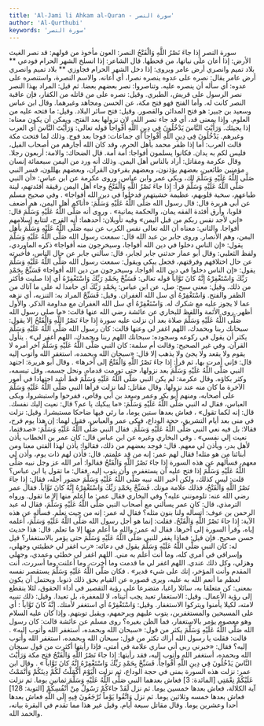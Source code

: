 ```yaml
---
title: 'Al-Jami li Ahkam al-Quran - سورة النصر'
author: 'Al-Qurthubi'
keywords: 'سورة النصر'
---
```


سورة النصر
إِذا جاءَ نَصْرُ اللَّهِ وَالْفَتْحُ
النصر: العون مأخوذ من قولهم: قد نصر الغيث الأرض: إذا أعان على نباتها، من قحطها. قال الشاعر:
إذا انسلخ الشهر الحرام فودعي ** بلاد تميم وانصري أرض عامر
ويروى:
إذا دخل الشهر الحرام فجاوزي ** بلاد تميم وانصري أرض عامر
يقال: نصره على عدوه ينصره نصرا، أي أعانه. والاسم النصرة، واستنصره على عدوه: أي سأله أن ينصره عليه. وتناصروا: نصر بعضهم بعضا. ثم قيل: المراد بهذا النصر نصر الرسول على قريش، الطبري.
وقيل: نصره على من قاتله من الكفار، فإن عاقبة النصر كانت له. وأما الفتح فهو فتح مكة، عن الحسن ومجاهد وغيرهما.
وقال ابن عباس وسعيد بن جبير: هو فتح المدائن والقصور.
وقيل: فتح سائر البلاد.
وقيل: ما فتحه عليه من العلوم. وإِذا بمعنى قد، أي قد جاء نصر الله، لان نزولها بعد الفتح. ويمكن أن يكون معناه: إذا يجيئك.
وَرَأَيْتَ النَّاسَ يَدْخُلُونَ فِي دِينِ اللَّهِ أَفْواجاً
قوله تعالى:
وَرَأَيْتَ النَّاسَ
أي العرب وغيرهم.
يَدْخُلُونَ فِي دِينِ اللَّهِ أَفْواجاً
أي جماعات: فوجا بعد فوج. وذلك لما فتحت مكة قالت العرب: أما إذا ظفر محمد بأهل الحرم، وقد كان الله أجارهم من أصحاب الفيل، فليس لكم به يدان. فكانوا يسلمون أفواجا: أمة أمة. قال الضحاك: والامة: أربعون رجلا.
وقال عكرمة ومقاتل: أراد بالناس أهل اليمن. وذلك أنه ورد من اليمن سبعمائة إنسان مؤمنين طائعين، بعضهم يؤذنون، وبعضهم يقرءون القرآن، وبعضهم يهللون، فسر النبي صَلَّى اللَّهُ عَلَيْهِ وَسَلَّمَ لك، وبكى عمر وابن عباس.
وروى عكرمة عن ابن عباس:
«أن النبي صَلَّى اللَّهُ عَلَيْهِ وَسَلَّمَ قرأ:
إِذا جاءَ نَصْرُ اللَّهِ وَالْفَتْحُ
وجاء أهل اليمن رقيقة أفئدتهم، لينة طباعهم، سخية قلوبهم، عظيمة خشيتهم، فدخلوا في دين الله أفواجا»
.
وفي صحيح مسلم عن أبي هريرة قال: قال رسول الله صَلَّى اللَّهُ عَلَيْهِ وَسَلَّمَ:
«أتاكم أهل اليمن، هم أضعف قلوبا، وأرق أفئدة الفقه يمان، والحكمة يمانية»
.
وروى أنه صَلَّى اللَّهُ عَلَيْهِ وَسَلَّمَ قال:
«إني لأجد نفس ربكم من قبل اليمن»
وفيه تأويلان: أحدهما: أنه الفرج، لتتابع إسلامهم أفواجا. والثاني: معناه أن الله تعالى نفس الكرب عن نبيه صَلَّى اللَّهُ عَلَيْهِ وَسَلَّمَ بأهل اليمن، وهم الأنصار.
وروى جابر بن عبد الله قال: سمعت رسول الله صَلَّى اللَّهُ عَلَيْهِ وَسَلَّمَ يقول:
«إن الناس دخلوا في دين الله أفواجا، وسيخرجون منه أفواجا»
ذكره الماوردي، ولفظ الثعلبي: وقال أبو عمار حدثني جابر لجابر، قال: سألني جابر عن حال الناس، فأخبرته عن حال اختلافهم وفرقتهم، فجعل يبكي ويقول: سمعت رسول الله صَلَّى اللَّهُ عَلَيْهِ وَسَلَّمَ يقول:
«إن الناس دخلوا في دين الله أفواجا، وسيخرجون من دين الله أفواجا»
فَسَبِّحْ بِحَمْدِ رَبِّكَ وَاسْتَغْفِرْهُ إِنَّهُ كانَ تَوَّاباً
قوله تعالى:
فَسَبِّحْ بِحَمْدِ رَبِّكَ وَاسْتَغْفِرْهُ
أي إذا صليت فأكثر من ذلك.
وقيل: معنى سبح: صل، عن ابن عباس: بِحَمْدِ رَبِّكَ أي حامدا له على ما آتاك من الظفر والفتح. وَاسْتَغْفِرْهُ أي سل الله الغفران.
وقيل: فَسَبِّحْ المراد به: التنزيه، أي نزهه عما لا يجوز عليه مع شكرك له. وَاسْتَغْفِرْهُ أي سل الله الغفران مع مداومة الذكر. والأول أظهر. روى الأئمة واللفظ للبخاري عن عائشة رضي الله عنها قالت:
«ما صلى رسول الله صَلَّى اللَّهُ عَلَيْهِ وَسَلَّمَ صلاة بعد أن نزلت عليه سورة
إِذا جاءَ نَصْرُ اللَّهِ وَالْفَتْحُ
إلا يقول: سبحانك ربنا وبحمدك، اللهم اغفر لي وعنها قالت: كان رسول الله صَلَّى اللَّهُ عَلَيْهِ وَسَلَّمَ يكثر أن يقول في ركوعه وسجوده: سبحانك اللهم ربنا وبحمدك، اللهم أغفر لي»
. يتأول القرآن.
وفي غير الصحيح: وقالت أم سلمة: كان النبي صَلَّى اللَّهُ عَلَيْهِ وَسَلَّمَ آخر أمره لا يقوم ولا يقعد ولا يجئ ولا يذهب إلا قال:
«سبحان الله وبحمده، استغفر الله وأتوب إليه قال: فإني أمرت بها، ثم قرأ:
إِذا جاءَ نَصْرُ اللَّهِ وَالْفَتْحُ
إلى آخرها»
.
وقال أبو هريرة: اجتهد النبي صَلَّى اللَّهُ عَلَيْهِ وَسَلَّمَ بعد نزولها، حتى تورمت قدماه. ونحل جسمه، وقل تبسمه، وكثر بكاؤه.
وقال عكرمة: لم يكن النبي صَلَّى اللَّهُ عَلَيْهِ وَسَلَّمَ قط أشد اجتهادا في أمور الآخرة ما كان منه عند نزولها.
وقال مقاتل: لما نزلت قرأها النبي صَلَّى اللَّهُ عَلَيْهِ وَسَلَّمَ على أصحابه، ومنهم أبو بكر وعمر وسعد بن أبي وقاص، ففرحوا واستبشروا، وبكى العباس، فقال له النبي صَلَّى اللَّهُ عَلَيْهِ وَسَلَّمَ:
«ما يبكيك يا عم؟ قال: نعيت إليك نفسك. قال: إنه لكما تقول»
، فعاش بعدها ستين يوما، ما رئي فيها ضاحكا مستبشرا.
وقيل: نزلت في منى بعد أيام التشريق، حجة الوداع، فبكى عمر والعباس، فقيل لهما: إن هذا يوم فرح، فقالا: بل فيه نعي النبي صَلَّى اللَّهُ عَلَيْهِ وَسَلَّمَ. فقال النبي صَلَّى اللَّهُ عَلَيْهِ وَسَلَّمَ:
«صدقتما، نعيت إلي نفسي»
.
وفي البخاري وغيره عن ابن عباس قال: كان عمر بن الخطاب يأذن لأهل بدر، ويأذن لي معهم. قال: فوجد بعضهم من ذلك، فقالوا: يأذن لهذا الفتى معنا ومن أبنائنا من هو مثله! فقال لهم عمر: إنه من قد علمتم. قال: فأذن لهم ذات يوم، وأذن لي معهم، فسألهم عن هذه السورة إِذا جاءَ نَصْرُ اللَّهِ وَالْفَتْحُ فقالوا: أمر الله عز وجل نبيه صَلَّى اللَّهُ عَلَيْهِ وَسَلَّمَ إذا فتح عليه أن يستغفره، وأن يتوب إليه. فقال: ما تقول يا ابن عباس؟ قلت: ليس كذلك، ولكن أخبر الله نبيه صَلَّى اللَّهُ عَلَيْهِ وَسَلَّمَ حضور أجله، فقال: إِذا جاءَ نَصْرُ اللَّهِ وَالْفَتْحُ، فذلك علامة موتك. فَسَبِّحْ بِحَمْدِ رَبِّكَ وَاسْتَغْفِرْهُ إِنَّهُ كانَ تَوَّاباً. فقال عمر رضي الله عنه: تلومونني عليه؟ وفي البخاري فقال عمر: ما أعلم منها إلا ما تقول. ورواه الترمذي، قال: كان عمر يسألني مع أصحاب النبي صَلَّى اللَّهُ عَلَيْهِ وَسَلَّمَ، فقال له عبد الرحمن بن عوف: أتسأله ولنا بنون مثله؟ فقال له عمر: إنه من حيث نعلم. فسأله عن هذه الآية: إِذا جاءَ نَصْرُ اللَّهِ وَالْفَتْحُ. فقلت: إنما هو أجل رسول الله صَلَّى اللَّهُ عَلَيْهِ وَسَلَّمَ، أعلمه إياه، وقرأ السورة إلى آخرها. فقال له عمر: والله ما أعلم منها إلا ما تعلم. قال: هذا حديث حسن صحيح. فإن قيل: فماذا يغفر للنبي صَلَّى اللَّهُ عَلَيْهِ وَسَلَّمَ حتى يؤمر بالاستغفار؟ قيل له: كان النبي صَلَّى اللَّهُ عَلَيْهِ وَسَلَّمَ يقول في دعائه:
«رب اغفر لي خطيئتي وجهلي، وإسرافي في أمري كله، وما أنت أعلم به مني. اللهم اغفر لي خطئي وعمدي، وجهلي وهزلي، وكل ذلك عندي. اللهم اغفر لي ما قدمت وما أخرت، وما أعلنت وما أسررت، أنت المقدم وأنت المؤخر، إنك على شيء قدير»
. فكان صَلَّى اللَّهُ عَلَيْهِ وَسَلَّمَ يستقصر نفسه لعظم ما أنعم الله به عليه، ويرى قصوره عن القيام بحق ذلك ذنوبا. ويحتمل أن يكون بمعنى: كن متعلقا به، سائلا راغبا، متضرعا على رؤية التقصير في أداء الحقوق، لئلا ينقطع إلى رؤية الأعمال.
وقيل: الاستغفار تعبد يجب أتيناه، لا للمغفرة، بل تعبدا.
وقيل: ذلك تنبيه لامته، لكيلا يأمنوا ويتركوا الاستغفار.
وقيل: وَاسْتَغْفِرْهُ أي استغفر لأمتك.
إِنَّهُ كانَ تَوَّاباً
: أي على المسبحين والمستغفرين، يتوب عليهم ويرحمهم، ويقبل توبتهم. وإذا كان عليه السلام وهو معصوم يؤمر بالاستغفار، فما الظن بغيره؟ روى مسلم عن عائشة قالت: كان رسول الله صَلَّى اللَّهُ عَلَيْهِ وَسَلَّمَ يكثر من قول:
«سبحان الله وبحمده، أستغفر الله وأتوب إليه»
. قالت: فقلت يا رسول الله أراك تكثر من قول: سبحان الله وبحمده، استغفر الله وأتوب إليه؟ فقال:
«خبرني ربي أني ساري علامة في أمتي، فإذا رأيتها أكثرت من قول سبحان الله وبحمده، أستغفر الله وأتوب إليه، فقد رأيتها:
إِذا جاءَ نَصْرُ اللَّهِ وَالْفَتْحُ
فتح مكة
وَرَأَيْتَ النَّاسَ يَدْخُلُونَ فِي دِينِ اللَّهِ أَفْواجاً. فَسَبِّحْ بِحَمْدِ رَبِّكَ وَاسْتَغْفِرْهُ إِنَّهُ كانَ تَوَّاباً
»
.
وقال ابن عمر: نزلت هذه السورة بمنى في حجة الوداع، ثم نزلت
الْيَوْمَ أَكْمَلْتُ لَكُمْ دِينَكُمْ وَأَتْمَمْتُ عَلَيْكُمْ نِعْمَتِي
[المائدة: 3] فعاش بعدهما النبي صَلَّى اللَّهُ عَلَيْهِ وَسَلَّمَ ثمانين يوما. ثم نزلت آية الكلالة، فعاش بعدها خمسين يوما. ثم نزل
لَقَدْ جاءَكُمْ رَسُولٌ مِنْ أَنْفُسِكُمْ
[التوبة: 128] فعاش بعدها خمسه وثلاثين يوما. ثم نزل وَاتَّقُوا يَوْماً تُرْجَعُونَ فِيهِ إِلَى اللَّهِ فعاش بعدها أحدا وعشرين يوما.
وقال مقاتل سبعة أيام. وقيل غير هذا مما تقدم في البقرة بيانه، والحمد الله.